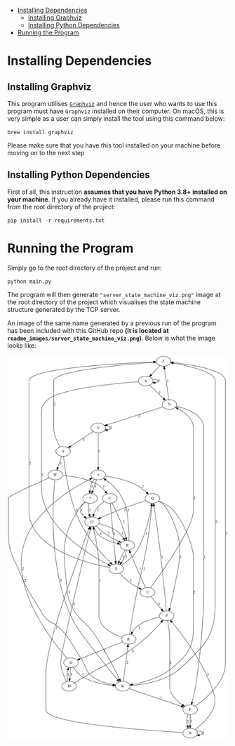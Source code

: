 
- [Installing Dependencies](#installing-dependencies)
	- [Installing Graphviz](#installing-graphviz)
	- [Installing Python Dependencies](#installing-python-dependencies)
- [Running the Program](#running-the-program)


# Installing Dependencies

## Installing Graphviz

This program utilises [`Graphviz`](https://www.graphviz.org/) and hence the user who wants to use this program must have `Graphviz` installed on their computer. On macOS, this is very simple as a user can simply install the tool using this command below:

```
brew install graphviz
```

Please make sure that you have this tool installed on your machine before moving on to the next step

## Installing Python Dependencies
First of all, this instruction **assumes that you have Python 3.8+ installed on your machine**. If you already have it installed, please run this command from the root directory of the project:

```
pip install -r requirements.txt
```

# Running the Program

Simply go to the root directory of the project and run:

```
python main.py
```

The program will then generate `"server_state_machine_viz.png"` image  at the root directory of the project which visualises the state machine structure generated by the TCP server.

An image of the same name generated by a previous run of the program has been included with this GitHub repo **(it is located at `readme_images/server_state_machine_viz.png`)**. Below is what the image looks like:

![server state machine structure visualisation](./readme_images/server_state_machine_viz.png)
